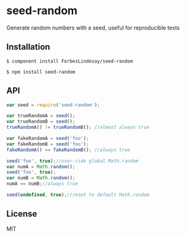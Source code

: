 
# seed-random

  Generate random numbers with a seed, useful for reproducible tests

## Installation

    $ component install ForbesLindesay/seed-random

    $ npm install seed-random

## API

  ```javascript
  var seed = require('seed-random');

  var trueRandomA = seed();
  var trueRandomB = seed();
  trueRandomA() != trueRandomB(); //almost always true

  var fakeRandomA = seed('foo');
  var fakeRandomB = seed('foo');
  fakeRandomA() == fakeRandomB(); //always true

  seed('foo', true);//over-ride global Math.random
  var numA = Math.random();
  seed('foo', true);
  var numB = Math.random();
  numA == numB;//always true

  seed(undefined, true);//reset to default Math.random
  ```

## License

  MIT
